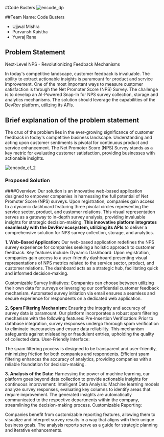 #Code Busters 
![encode_dp](https://github.com/UjjwalMishra01/COde_Busters_Hackathon_IIT/assets/117208679/346da8cb-a4aa-43c3-93de-1d0c50cc8afa)

##Team Name: Code Busters
- Ujjwal Mishra
- Purvansh Kaistha
- Yuvraj Rana

## Problem Statement
Next-Level NPS - Revolutionizing Feedback Mechanisms

In today's competitive landscape, customer feedback is invaluable. The ability to extract actionable insights is paramount for product and service improvement. One of the most important ways to measure customer satisfaction is through the Net Promoter Score (NPS) Survey.
The challenge is to develop an Al-Powered Snap-In for NPS survey collection, storage and analytics mechanisms. The solution should leverage the capabilities of the DevRev platform, utilizing its APIs.

## Brief explanation of the problem statement
The crux of the problem lies in the ever-growing significance of customer feedback in today's competitive business landscape. Understanding and acting upon customer sentiments is pivotal for continuous product and service enhancement. The Net Promoter Score (NPS) Survey stands as a key metric for evaluating customer satisfaction, providing businesses with actionable insights.

![encode_cf_2](https://github.com/UjjwalMishra01/COde_Busters_Hackathon_IIT/assets/117208679/8b5d58c3-8818-4fd1-be58-23e3c9f9c749)

### Proposed Solution

####Overview:
Our solution is an innovative web-based application designed to empower companies in harnessing the full potential of Net Promoter Score (NPS) surveys. Upon registration, companies gain access to a dynamic dashboard featuring three pivotal circles representing the service sector, product, and customer relations. This visual representation serves as a gateway to in-depth survey analysis, providing invaluable insights for strategic decision-making. **This innovative platform integrates seamlessly with the DevRev ecosystem, utilizing its APIs** to deliver a comprehensive solution for NPS survey collection, storage, and analytics.

**1. Web-Based Application:** Our web-based application redefines the NPS survey experience for companies seeking a holistic approach to customer feedback. Key features include:
Dynamic Dashboard: Upon registration, companies gain access to a user-friendly dashboard presenting visual representations of NPS metrics related to the service sector, product, and customer relations.
The dashboard acts as a strategic hub, facilitating quick and informed decision-making.

Customizable Survey Initiatives: Companies can choose between utilizing their own data for surveys or leveraging our confidential customer feedback mechanism.
Automated survey initiation via email ensures a seamless and secure experience for respondents on a dedicated web application.

**2. Spam Filtering Mechanism:** Ensuring the integrity and accuracy of survey data is paramount. Our platform incorporates a robust spam filtering mechanism with the following features:
Pre-Insertion Verification: Prior to database integration, survey responses undergo thorough spam verification to eliminate inaccuracies and ensure data reliability.
This mechanism safeguards against misleading or fraudulent entries, upholding the quality of collected data.
User-Friendly Interface:

The spam filtering process is designed to be transparent and user-friendly, minimizing friction for both companies and respondents.
Efficient spam filtering enhances the accuracy of analytics, providing companies with a reliable foundation for decision-making.

**3. Analysis of the Data:** Harnessing the power of machine learning, our platform goes beyond data collection to provide actionable insights for continuous improvement:
Intelligent Data Analysis: Machine learning models analyze survey responses, evaluating key columns to identify areas that require improvement.
The generated insights are automatically communicated to the respective departments within the company, streamlining the decision-making process.
Customizable Reporting:

Companies benefit from customizable reporting features, allowing them to visualize and interpret survey results in a way that aligns with their unique business goals.
The analysis reports serve as a guide for strategic planning and iterative enhancements.
